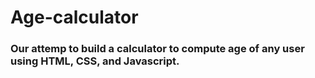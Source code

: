 # Age-calculator

### Our attemp to build a calculator to compute age of any user using HTML, CSS, and Javascript.

